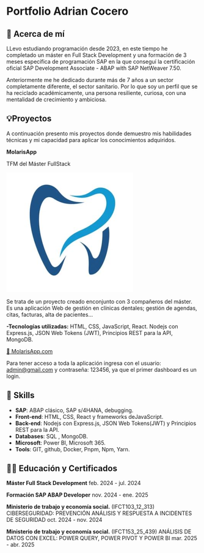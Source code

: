 # Portfolio Adrian Cocero

## 📓 Acerca de mí

LLevo estudiando programación desde 2023, en este tiempo he completado un máster en Full Stack Development y una formación de 3 meses específica de programación SAP en la que conseguí la certificación oficial SAP Development Associate - ABAP with SAP NetWeaver 7.50. 

Anteriormente me he dedicado durante más de 7 años a un sector completamente diferente, el sector sanitario. Por lo que soy un perfil que se ha reciclado académicamente, una persona resiliente, curiosa, con una mentalidad de crecimiento y ambiciosa.

## 💡Proyectos

A continuación presento mis proyectos donde demuestro mis habilidades técnicas y mi capacidad para aplicar los conocimientos adquiridos.

**MolarisApp**

TFM del Máster FullStack

![MolarisApp](assets/MolarisLogo.jpg)

Se trata de un proyecto creado enconjunto con 3 compañeros del máster. Es una aplicación Web de gestión en clínicas dentales; gestión de agendas, citas, facturas, alta de pacientes...

**-Tecnologías utilizadas:** HTML, CSS, JavaScript, React. Nodejs con Express.js, JSON Web Tokens (JWT), Principios REST para la API, MongoDB.


[🔗 MolarisApp.com](https://molaris.netlify.app/)

Para tener acceso a toda la aplicación ingresa con el usuario: admin@gmail.com y contraseña: 123456, ya que el primer dashboard es un login.


## 🤹 Skills

- **SAP**: ABAP clásico, SAP s/4HANA, debugging.
- **Front-end**: HTML, CSS, React y frameworks deJavaScript.
- **Back-end**: Nodejs con Express.js, JSON Web Tokens(JWT) y Principios REST para la API.
- **Databases**: SQL , MongoDB.
- **Microsoft**: Power BI, Microsoft 365.
- **Tools**: GIT, github, Docker, Pnpm, Npm, Yarn.

## 🧑‍🎓 Educación y Certificados

**Máster Full Stack Development** feb. 2024 - jul. 2024  

**Formación SAP ABAP Developer** nov. 2024 - ene. 2025

**Ministerio de trabajo y economía social.**
(IFCT103_12_313) CIBERSEGURIDAD: PREVENCIÓN ANÁLISIS Y RESPUESTA A INCIDENTES DE SEGURIDAD
oct. 2024 - nov. 2024

**Ministerio de trabajo y economía social.**
(IFCT153_25_439) ANÁLISIS DE DATOS CON EXCEL: POWER QUERY, POWER PIVOT Y POWER BI
mar. 2025 - abr. 2025
